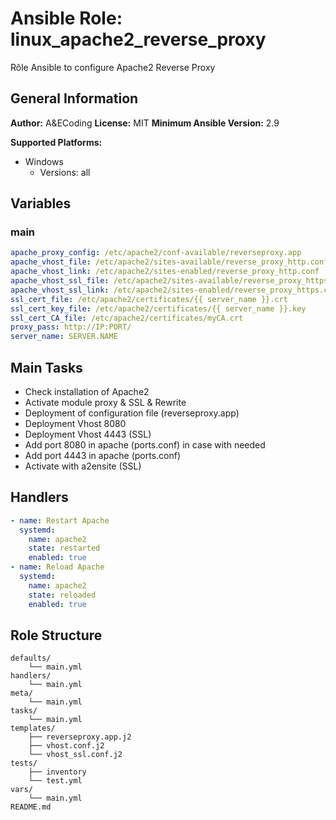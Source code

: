 # Ansible Role: linux_apache2_reverse_proxy

Rôle Ansible to configure Apache2 Reverse Proxy

## General Information

**Author:** A&ECoding
**License:** MIT
**Minimum Ansible Version:** 2.9

**Supported Platforms:**
- Windows
  - Versions: all

## Variables

### main

```yaml
apache_proxy_config: /etc/apache2/conf-available/reverseproxy.app
apache_vhost_file: /etc/apache2/sites-available/reverse_proxy_http.conf
apache_vhost_link: /etc/apache2/sites-enabled/reverse_proxy_http.conf
apache_vhost_ssl_file: /etc/apache2/sites-available/reverse_proxy_https.conf
apache_vhost_ssl_link: /etc/apache2/sites-enabled/reverse_proxy_https.conf
ssl_cert_file: /etc/apache2/certificates/{{ server_name }}.crt
ssl_cert_key_file: /etc/apache2/certificates/{{ server_name }}.key
ssl_cert_CA_file: /etc/apache2/certificates/myCA.crt
proxy_pass: http://IP:PORT/
server_name: SERVER.NAME

```

## Main Tasks

- Check installation of Apache2
- Activate module proxy & SSL & Rewrite
- Deployment of configuration file (reverseproxy.app)
- Deployment Vhost 8080
- Deployment Vhost 4443 (SSL)
- Add port 8080 in apache (ports.conf) in case with needed
- Add port 4443 in apache (ports.conf)
- Activate with a2ensite (SSL)

## Handlers

```yaml
- name: Restart Apache
  systemd:
    name: apache2
    state: restarted
    enabled: true
- name: Reload Apache
  systemd:
    name: apache2
    state: reloaded
    enabled: true

```

## Role Structure

```
defaults/
    └── main.yml
handlers/
    └── main.yml
meta/
    └── main.yml
tasks/
    └── main.yml
templates/
    ├── reverseproxy.app.j2
    ├── vhost.conf.j2
    └── vhost_ssl.conf.j2
tests/
    ├── inventory
    └── test.yml
vars/
    └── main.yml
README.md
```
